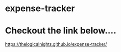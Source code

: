 # expense-tracker

# Checkout the link below....<br />
https://thelogicalnights.github.io/expense-tracker/
